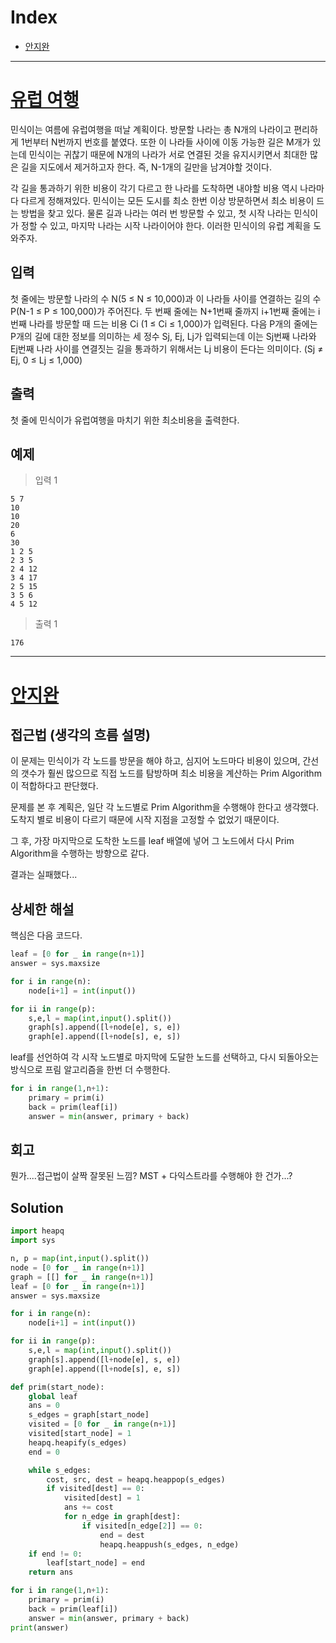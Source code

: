 # Index

+ [안지완](#안지완)

---

# [유럽 여행](https://www.acmicpc.net/problem/1185)

민식이는 여름에 유럽여행을 떠날 계획이다. 방문할 나라는 총 N개의 나라이고 편리하게 1번부터 N번까지 번호를 붙였다. 또한 이 나라들 사이에 이동 가능한 길은 M개가 있는데 민식이는 귀찮기 때문에 N개의 나라가 서로 연결된 것을 유지시키면서 최대한 많은 길을 지도에서 제거하고자 한다. 즉, N-1개의 길만을 남겨야할 것이다.

각 길을 통과하기 위한 비용이 각기 다르고 한 나라를 도착하면 내야할 비용 역시 나라마다 다르게 정해져있다. 민식이는 모든 도시를 최소 한번 이상 방문하면서 최소 비용이 드는 방법을 찾고 있다. 물론 길과 나라는 여러 번 방문할 수 있고, 첫 시작 나라는 민식이가 정할 수 있고, 마지막 나라는 시작 나라이어야 한다. 이러한 민식이의 유럽 계획을 도와주자. 
## 입력

첫 줄에는 방문할 나라의 수 N(5 ≤ N ≤ 10,000)과 이 나라들 사이를 연결하는 길의 수 P(N-1 ≤ P ≤ 100,000)가 주어진다. 두 번째 줄에는 N+1번째 줄까지 i+1번째 줄에는 i번째 나라를 방문할 때 드는 비용 Ci (1 ≤ Ci ≤ 1,000)가 입력된다. 다음 P개의 줄에는 P개의 길에 대한 정보를 의미하는 세 정수 Sj, Ej, Lj가 입력되는데 이는 Sj번째 나라와 Ej번째 나라 사이를 연결짓는 길을 통과하기 위해서는 Lj 비용이 든다는 의미이다. (Sj ≠ Ej, 0 ≤ Lj ≤ 1,000)
## 출력

첫 줄에 민식이가 유럽여행을 마치기 위한 최소비용을 출력한다.


## 예제

> 입력 1

```
5 7
10
10
20
6
30
1 2 5
2 3 5
2 4 12
3 4 17
2 5 15
3 5 6
4 5 12
```

> 출력 1

```
176
```

---

# [안지완](https://github.com/synoti21)

## 접근법 (생각의 흐름 설명)

<!--문제를 풀며 생각의 흐름을 글로 작성-->

이 문제는 민식이가 각 노드를 방문을 해야 하고, 심지어 노드마다 비용이 있으며, 간선의 갯수가 훨씬 많으므로 직접 노드를 탐방하며
최소 비용을 계산하는 Prim Algorithm이 적합하다고 판단했다.

문제를 본 후 계획은, 일단 각 노드별로 Prim Algorithm을 수행해야 한다고 생각했다. 도착지 별로 비용이 다르기 때문에 시작 지점을 고정할 수 없었기 때문이다.

그 후, 가장 마지막으로 도착한 노드를 leaf 배열에 넣어 그 노드에서 다시 Prim Algorithm을 수행하는 방향으로 같다.

결과는 실패했다...

## 상세한 해설
핵심은 다음 코드다.

```python
leaf = [0 for _ in range(n+1)]
answer = sys.maxsize

for i in range(n):
    node[i+1] = int(input())

for ii in range(p):
    s,e,l = map(int,input().split())
    graph[s].append([l+node[e], s, e])
    graph[e].append([l+node[s], e, s])
```

leaf를 선언하여 각 시작 노드별로 마지막에 도달한 노드를 선택하고, 다시 되돌아오는 방식으로 프림 알고리즘을 한번 더 수행한다.

```python
for i in range(1,n+1):
    primary = prim(i)
    back = prim(leaf[i])
    answer = min(answer, primary + back)
```


## 회고

<!--이런 유형은 이렇게 접근하면 좋겠다 (이유와 함께)-->

뭔가....접근법이 살짝 잘못된 느낌? MST + 다익스트라를 수행해야 한 건가...?

## Solution

<!--전체 코드 첨부-->

```python
import heapq
import sys

n, p = map(int,input().split())
node = [0 for _ in range(n+1)]
graph = [[] for _ in range(n+1)]
leaf = [0 for _ in range(n+1)]
answer = sys.maxsize

for i in range(n):
    node[i+1] = int(input())

for ii in range(p):
    s,e,l = map(int,input().split())
    graph[s].append([l+node[e], s, e])
    graph[e].append([l+node[s], e, s])

def prim(start_node):
    global leaf
    ans = 0
    s_edges = graph[start_node]
    visited = [0 for _ in range(n+1)]
    visited[start_node] = 1
    heapq.heapify(s_edges)
    end = 0

    while s_edges:
        cost, src, dest = heapq.heappop(s_edges)
        if visited[dest] == 0:
            visited[dest] = 1
            ans += cost
            for n_edge in graph[dest]:
                if visited[n_edge[2]] == 0:
                    end = dest
                    heapq.heappush(s_edges, n_edge)
    if end != 0:
        leaf[start_node] = end
    return ans

for i in range(1,n+1):
    primary = prim(i)
    back = prim(leaf[i])
    answer = min(answer, primary + back)
print(answer)
```
